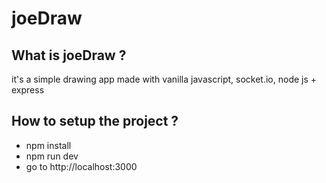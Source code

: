# joeDraw

## What is joeDraw ?
it's a simple drawing app made with vanilla javascript, socket.io, node js + express

## How to setup the project ?
- npm install
- npm run dev
- go to http://localhost:3000

